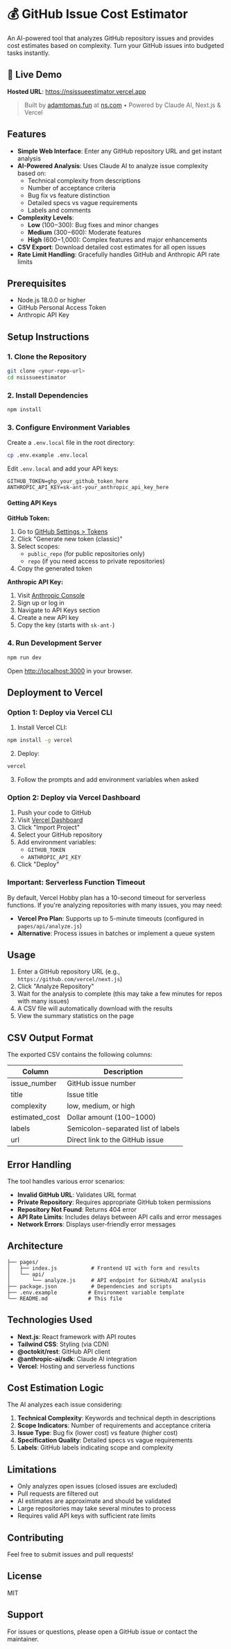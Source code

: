 # 💰 GitHub Issue Cost Estimator

An AI-powered tool that analyzes GitHub repository issues and provides cost estimates based on complexity. Turn your GitHub issues into budgeted tasks instantly.

## 🚀 Live Demo

**Hosted URL**: https://nsissueestimator.vercel.app

> Built by [adamtomas.fun](https://adamtomas.fun) at [ns.com](https://ns.com) • Powered by Claude AI, Next.js & Vercel

## Features

- **Simple Web Interface**: Enter any GitHub repository URL and get instant analysis
- **AI-Powered Analysis**: Uses Claude AI to analyze issue complexity based on:
  - Technical complexity from descriptions
  - Number of acceptance criteria
  - Bug fix vs feature distinction
  - Detailed specs vs vague requirements
  - Labels and comments
- **Complexity Levels**:
  - **Low** ($100-$300): Bug fixes and minor changes
  - **Medium** ($300-$600): Moderate features
  - **High** ($600-$1,000): Complex features and major enhancements
- **CSV Export**: Download detailed cost estimates for all open issues
- **Rate Limit Handling**: Gracefully handles GitHub and Anthropic API rate limits

## Prerequisites

- Node.js 18.0.0 or higher
- GitHub Personal Access Token
- Anthropic API Key

## Setup Instructions

### 1. Clone the Repository

```bash
git clone <your-repo-url>
cd nsissueestimator
```

### 2. Install Dependencies

```bash
npm install
```

### 3. Configure Environment Variables

Create a `.env.local` file in the root directory:

```bash
cp .env.example .env.local
```

Edit `.env.local` and add your API keys:

```env
GITHUB_TOKEN=ghp_your_github_token_here
ANTHROPIC_API_KEY=sk-ant-your_anthropic_api_key_here
```

#### Getting API Keys

**GitHub Token:**
1. Go to [GitHub Settings > Tokens](https://github.com/settings/tokens)
2. Click "Generate new token (classic)"
3. Select scopes:
   - `public_repo` (for public repositories only)
   - `repo` (if you need access to private repositories)
4. Copy the generated token

**Anthropic API Key:**
1. Visit [Anthropic Console](https://console.anthropic.com/)
2. Sign up or log in
3. Navigate to API Keys section
4. Create a new API key
5. Copy the key (starts with `sk-ant-`)

### 4. Run Development Server

```bash
npm run dev
```

Open [http://localhost:3000](http://localhost:3000) in your browser.

## Deployment to Vercel

### Option 1: Deploy via Vercel CLI

1. Install Vercel CLI:
```bash
npm install -g vercel
```

2. Deploy:
```bash
vercel
```

3. Follow the prompts and add environment variables when asked

### Option 2: Deploy via Vercel Dashboard

1. Push your code to GitHub
2. Visit [Vercel Dashboard](https://vercel.com/dashboard)
3. Click "Import Project"
4. Select your GitHub repository
5. Add environment variables:
   - `GITHUB_TOKEN`
   - `ANTHROPIC_API_KEY`
6. Click "Deploy"

### Important: Serverless Function Timeout

By default, Vercel Hobby plan has a 10-second timeout for serverless functions. If you're analyzing repositories with many issues, you may need:

- **Vercel Pro Plan**: Supports up to 5-minute timeouts (configured in `pages/api/analyze.js`)
- **Alternative**: Process issues in batches or implement a queue system

## Usage

1. Enter a GitHub repository URL (e.g., `https://github.com/vercel/next.js`)
2. Click "Analyze Repository"
3. Wait for the analysis to complete (this may take a few minutes for repos with many issues)
4. A CSV file will automatically download with the results
5. View the summary statistics on the page

## CSV Output Format

The exported CSV contains the following columns:

| Column | Description |
|--------|-------------|
| issue_number | GitHub issue number |
| title | Issue title |
| complexity | low, medium, or high |
| estimated_cost | Dollar amount ($100-$1000) |
| labels | Semicolon-separated list of labels |
| url | Direct link to the GitHub issue |

## Error Handling

The tool handles various error scenarios:

- **Invalid GitHub URL**: Validates URL format
- **Private Repository**: Requires appropriate GitHub token permissions
- **Repository Not Found**: Returns 404 error
- **API Rate Limits**: Includes delays between API calls and error messages
- **Network Errors**: Displays user-friendly error messages

## Architecture

```
├── pages/
│   ├── index.js           # Frontend UI with form and results
│   └── api/
│       └── analyze.js     # API endpoint for GitHub/AI analysis
├── package.json           # Dependencies and scripts
├── .env.example          # Environment variable template
└── README.md             # This file
```

## Technologies Used

- **Next.js**: React framework with API routes
- **Tailwind CSS**: Styling (via CDN)
- **@octokit/rest**: GitHub API client
- **@anthropic-ai/sdk**: Claude AI integration
- **Vercel**: Hosting and serverless functions

## Cost Estimation Logic

The AI analyzes each issue considering:

1. **Technical Complexity**: Keywords and technical depth in descriptions
2. **Scope Indicators**: Number of requirements and acceptance criteria
3. **Issue Type**: Bug fix (lower cost) vs feature (higher cost)
4. **Specification Quality**: Detailed specs vs vague requirements
5. **Labels**: GitHub labels indicating scope and complexity

## Limitations

- Only analyzes open issues (closed issues are excluded)
- Pull requests are filtered out
- AI estimates are approximate and should be validated
- Large repositories may take several minutes to process
- Requires valid API keys with sufficient rate limits

## Contributing

Feel free to submit issues and pull requests!

## License

MIT

## Support

For issues or questions, please open a GitHub issue or contact the maintainer.

